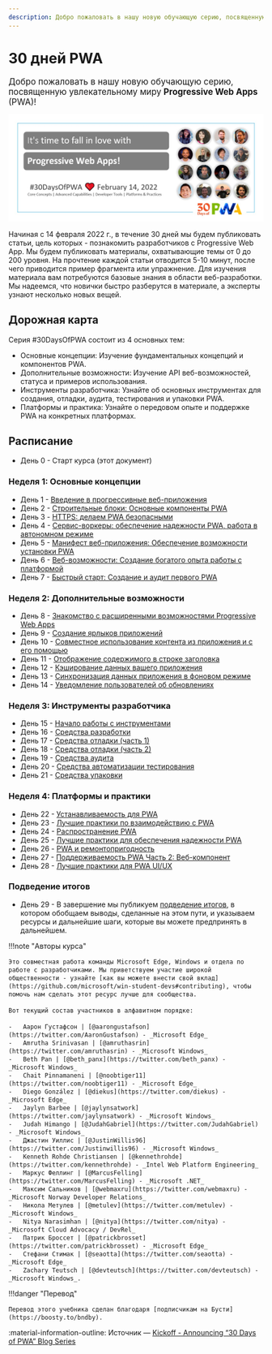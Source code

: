 ```yaml
---
description: Добро пожаловать в нашу новую обучающую серию, посвященную увлекательному миру Progressive Web Apps (PWA)
---
```


# 30 дней PWA

<big>Добро пожаловать в нашу новую обучающую серию, посвященную увлекательному миру **Progressive Web Apps** (PWA)!</big>

![Пришло время влюбиться в PWA Баннер со списком авторов](_media/kickoff.jpg)

Начиная с 14 февраля 2022 г., в течение 30 дней мы будем публиковать статьи, цель которых - познакомить разработчиков с Progressive Web App. Мы будем публиковать материалы, охватывающие темы от 0 до 200 уровня. На прочтение каждой статьи отводится 5-10 минут, после чего приводится пример фрагмента или упражнение. Для изучения материала вам потребуются базовые знания в области веб-разработки. Мы надеемся, что новички быстро разберутся в материале, а эксперты узнают несколько новых вещей.

## Дорожная карта

Серия #30DaysOfPWA состоит из 4 основных тем:

-   Основные концепции: Изучение фундаментальных концепций и компонентов PWA.
-   Дополнительные возможности: Изучение API веб-возможностей, статуса и примеров использования.
-   Инструменты разработчика: Узнайте об основных инструментах для создания, отладки, аудита, тестирования и упаковки PWA.
-   Платформы и практика: Узнайте о передовом опыте и поддержке PWA на конкретных платформах.

## Расписание

-   День 0 - Старт курса (этот документ)

### Неделя 1: Основные концепции

-   День 1 - [Введение в прогрессивные веб-приложения](core-concepts/01.md)
-   День 2 - [Строительные блоки: Основные компоненты PWA](core-concepts/02.md)
-   День 3 - [HTTPS: делаем PWA безопасными](core-concepts/03.md)
-   День 4 - [Сервис-воркеры: обеспечение надежности PWA, работа в автономном режиме](core-concepts/04.md)
-   День 5 - [Манифест веб-приложения: Обеспечение возможности установки PWA](core-concepts/05.md)
-   День 6 - [Веб-возможности: Создание богатого опыта работы с платформой](core-concepts/06.md)
-   День 7 - [Быстрый старт: Создание и аудит первого PWA](core-concepts/07.md)

### Неделя 2: Дополнительные возможности

-   День 8 - [Знакомство с расширенными возможностями Progressive Web Apps](advanced-capabilities/01.md)
-   День 9 - [Создание ярлыков приложений](advanced-capabilities/02.md)
-   День 10 - [Совместное использование контента из приложения и с его помощью](advanced-capabilities/03.md)
-   День 11 - [Отображение содержимого в строке заголовка](advanced-capabilities/04.md)
-   День 12 - [Кэширование данных вашего приложения](advanced-capabilities/05.md)
-   День 13 - [Синхронизация данных приложения в фоновом режиме](advanced-capabilities/06.md)
-   День 14 - [Уведомление пользователей об обновлениях](advanced-capabilities/07.md)

### Неделя 3: Инструменты разработчика

-   День 15 - [Начало работы с инструментами](dev-tools/01.md)
-   День 16 - [Средства разработки](dev-tools/02.md)
-   День 17 - [Средства отладки (часть 1)](dev-tools/03.md)
-   День 18 - [Средства отладки (часть 2)](dev-tools/04.md)
-   День 19 - [Средства аудита](dev-tools/05.md)
-   День 20 - [Средства автоматизации тестирования](dev-tools/06.md)
-   День 21 - [Средства упаковки](dev-tools/07.md)

### Неделя 4: Платформы и практики

-   День 22 - [Устанавливаемость для PWA](platforms-practices/01.md)
-   День 23 - [Лучшие практики по взаимодействию с PWA](platforms-practices/02.md)
-   День 24 - [Распространение PWA](platforms-practices/03.md)
-   День 25 - [Лучшие практики для обеспечения надежности PWA](platforms-practices/04.md)
-   День 26 - [PWA и ремонтопригодность](platforms-practices/05.md)
-   День 27 - [Поддерживаемость PWA Часть 2: Веб-компонент](platforms-practices/06.md)
-   День 28 - [Лучшие практики для PWA UI/UX](platforms-practices/07.md)

### Подведение итогов

-   День 29 - В завершение мы публикуем [подведение итогов](summary.md), в котором обобщаем выводы, сделанные на этом пути, и указываем ресурсы и дальнейшие шаги, которые вы можете предпринять в дальнейшем.

!!!note "Авторы курса"

    Это совместная работа команды Microsoft Edge, Windows и отдела по работе с разработчиками. Мы приветствуем участие широкой общественности - узнайте [как вы можете внести свой вклад](https://github.com/microsoft/win-student-devs#contributing), чтобы помочь нам сделать этот ресурс лучше для сообщества.

    Вот текущий состав участников в алфавитном порядке:

    -   Аарон Густафсон | [@aarongustafson](https://twitter.com/AaronGustafson) - _Microsoft Edge_
    -   Amrutha Srinivasan | [@amruthasrin](https://twitter.com/amruthasrin) - _Microsoft Windows_
    -   Beth Pan | [@beth_panx](https://twitter.com/beth_panx) - _Microsoft Windows_
    -   Chait Pinnamaneni | [@noobtiger11](https://twitter.com/noobtiger11) - _Microsoft Edge_
    -   Diego González | [@diekus](https://twitter.com/diekus) - _Microsoft Edge_
    -   Jaylyn Barbee | [@jaylynsatwork](https://twitter.com/jaylynsatwork) - _Microsoft Windows_
    -   Judah Himango | [@JudahGabriel](https://twitter.com/JudahGabriel) - _Microsoft Windows_
    -   Джастин Уиллис | [@JustinWillis96](https://twitter.com/Justinwillis96) - _Microsoft Windows_
    -   Kenneth Rohde Christiansen | [@kennethrohde](https://twitter.com/kennethrohde) - _Intel Web Platform Engineering_
    -   Маркус Феллинг | [@MarcusFelling](https://twitter.com/MarcusFelling) - _Microsoft .NET_
    -   Максим Сальников | [@webmaxru](https://twitter.com/webmaxru) - _Microsoft Norway Developer Relations_
    -   Никола Метулев | [@metulev](https://twitter.com/metulev) - _Microsoft Windows_
    -   Nitya Narasimhan | [@nitya](https://twitter.com/nitya) - _Microsoft Cloud Advocacy / DevRel_
    -   Патрик Броссет | [@patrickbrosset](https://twitter.com/patrickbrosset) - _Microsoft Edge_
    -   Стефани Стимак | [@seaotta](https://twitter.com/seaotta) - _Microsoft Edge_
    -   Zachary Teutsch | [@devteutsch](https://twitter.com/devteutsch) - _Microsoft Windows_.

!!!danger "Перевод"

    Перевод этого учебника сделан благодаря [подписчикам на Бусти](https://boosty.to/bndby).

:material-information-outline: Источник &mdash; [Kickoff - Announcing “30 Days of PWA” Blog Series](https://microsoft.github.io/win-student-devs/#/30DaysOfPWA/kickoff)
